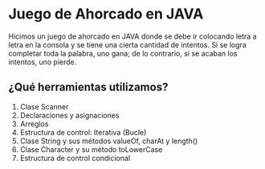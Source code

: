 # Juego de Ahorcado en JAVA

Hicimos un juego de ahorcado en JAVA donde se debe ir colocando letra a letra en la consola y se tiene una cierta cantidad de intentos. Si se logra completar toda la palabra, uno gana; de lo contrario, si se acaban los intentos, uno pierde.

## ¿Qué herramientas utilizamos?
1. Clase Scanner
2. Declaraciones y asignaciones
3. Arreglos
4. Estructura de control: Iterativa (Bucle)
5. Clase String y sus métodos valueOf, charAt y length()
6. Clase Character y su método toLowerCase
7. Estructura de control condicional